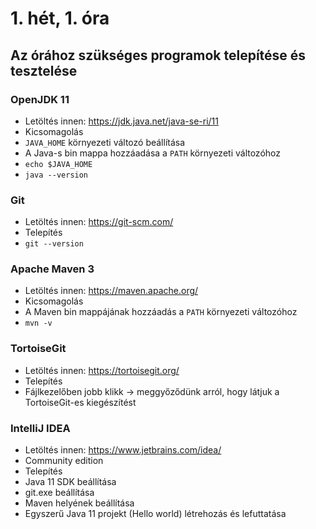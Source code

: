# 1. hét, 1. óra

## Az órához szükséges programok telepítése és tesztelése

### OpenJDK 11

- Letöltés innen: https://jdk.java.net/java-se-ri/11
- Kicsomagolás
- `JAVA_HOME` környezeti változó beállítása
- A Java-s bin mappa hozzáadása a `PATH` környezeti változóhoz
- `echo $JAVA_HOME`
- `java --version`

### Git

- Letöltés innen: https://git-scm.com/
- Telepítés
- `git --version`

### Apache Maven 3

- Letöltés innen: https://maven.apache.org/
- Kicsomagolás
- A Maven bin mappájának hozzáadás a `PATH` környezeti változóhoz
- `mvn -v`

### TortoiseGit

- Letöltés innen: https://tortoisegit.org/
- Telepítés
- Fájlkezelőben jobb klikk -> meggyőződünk arról, hogy látjuk a TortoiseGit-es kiegészítést

### IntelliJ IDEA

- Letöltés innen: https://www.jetbrains.com/idea/
- Community edition
- Telepítés
- Java 11 SDK beállítása
- git.exe beállítása
- Maven helyének beállítása
- Egyszerű Java 11 projekt (Hello world) létrehozás és lefuttatása
